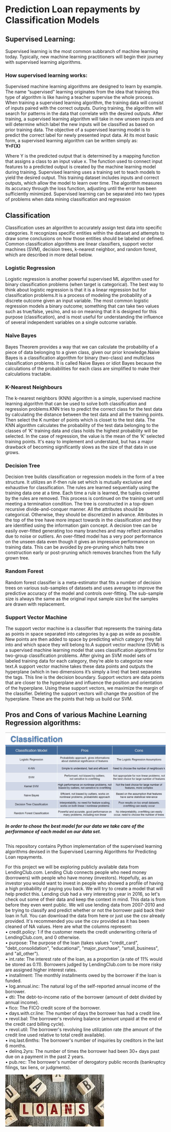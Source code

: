 # Prediction Loan repayments by Classification Models

## Supervised Learning: 
Supervised learning is the most common subbranch of machine learning today. Typically, new machine learning practitioners will begin their journey with supervised learning algorithms.

### How supervised learning works:
Supervised machine learning algorithms are designed to learn by example. The name “supervised” learning originates from the idea that training this type of algorithm is like having a teacher supervise the whole process.
When training a supervised learning algorithm, the training data will consist of inputs paired with the correct outputs. During training, the algorithm will search for patterns in the data that correlate with the desired outputs. After training, a supervised learning algorithm will take in new unseen inputs and will determine which label the new inputs will be classified as based on prior training data. The objective of a supervised learning model is to predict the correct label for newly presented input data. At its most basic form, a supervised learning algorithm can be written simply as:
<br /> **Y=F(X)** 
 
Where Y is the predicted output that is determined by a mapping function that assigns a class to an input value x. The function used to connect input features to a predicted output is created by the machine learning model during training.
Supervised learning uses a training set to teach models to yield the desired output. This training dataset includes inputs and correct outputs, which allow the model to learn over time. The algorithm measures its accuracy through the loss function, adjusting until the error has been sufficiently minimized.
Supervised learning can be separated into two types of problems when data mining classification and regression

## Classification
Classification uses an algorithm to accurately assign test data into specific categories. It recognizes specific entities within the dataset and attempts to draw some conclusions on how those entities should be labeled or defined. Common classification algorithms are linear classifiers, support vector machines (SVM), decision trees, k-nearest neighbor, and random forest, which are described in more detail below.

### Logistic Regression
Logistic regression is another powerful supervised ML algorithm used for binary classification problems (when target is categorical). The best way to think about logistic regression is that it is a linear regression but for classification problems.It is a process of modeling the probability of a discrete outcome given an input variable. The most common logistic regression models a binary outcome; something that can take two values such as true/false, yes/no, and so on meaning that it is designed for this purpose (classification), and is most useful for understanding the influence of several independent variables on a single outcome variable.

### Naïve Bayes
Bayes Theorem provides a way that we can calculate the probability of a piece of data belonging to a given class, given our prior knowledge.Naive Bayes is a classification algorithm for binary (two-class) and multiclass classification problems. It is called Naive Bayes or idiot Bayes because the calculations of the probabilities for each class are simplified to make their calculations tractable.

### K-Nearest Neighbours
The k-nearest neighbors (KNN) algorithm is a simple, supervised machine learning algorithm that can be used to solve both classification and regression problems.KNN tries to predict the correct class for the test data by calculating the distance between the test data and all the training points. Then select the K number of points which is closet to the test data. The KNN algorithm calculates the probability of the test data belonging to the classes of ‘K’ training data and class holds the highest probability will be selected. In the case of regression, the value is the mean of the ‘K’ selected training points. It's easy to implement and understand, but has a major drawback of becoming significantly slows as the size of that data in use grows.


### Decision Tree
Decision tree builds classification or regression models in the form of a tree structure. It utilizes an if-then rule set which is mutually exclusive and exhaustive for classification. The rules are learned sequentially using the training data one at a time. Each time a rule is learned, the tuples covered by the rules are removed. This process is continued on the training set until meeting a termination condition.
The tree is constructed in a top-down recursive divide-and-conquer manner. All the attributes should be categorical. Otherwise, they should be discretized in advance. Attributes in the top of the tree have more impact towards in the classification and they are identified using the information gain concept.
A decision tree can be easily over-fitted generating too many branches and may reflect anomalies due to noise or outliers. An over-fitted model has a very poor performance on the unseen data even though it gives an impressive performance on training data. This can be avoided by pre-pruning which halts tree construction early or post-pruning which removes branches from the fully grown tree.

### Random Forest
Random forest classifier is a meta-estimator that fits a number of decision trees on various sub-samples of datasets and uses average to improve the predictive accuracy of the model and controls over-fitting. The sub-sample size is always the same as the original input sample size but the samples are drawn with replacement.

### Support Vector Machine
The support vector machine is a classifier that represents the training data as points in space separated into categories by a gap as wide as possible. New points are then added to space by predicting which category they fall into and which space they will belong to.A support vector machine (SVM) is a supervised machine learning model that uses classification algorithms for two-group classification problems. After giving an SVM model sets of labeled training data for each category, they’re able to categorize new text.A support vector machine takes these data points and outputs the hyperplane (which in two dimensions it’s simply a line) that best separates the tags. This line is the decision boundary. Support vectors are data points that are closer to the hyperplane and influence the position and orientation of the hyperplane. Using these support vectors, we maximize the margin of the classifier. Deleting the support vectors will change the position of the hyperplane. These are the points that help us build our SVM.

## Pros and Cons of various Machine Learning Regression algorithms: 
![](images1.jpg)

***In order to chose the best model for our data we take care of the performance of each model on our data set.***

### 


## 
This repository contains Python implementation of the supervised learning algorithms devised in the Supervised Learning Algorithms for Predicting Loan repayments.

For this project we will be exploring publicly available data from LendingClub.com. Lending Club connects people who need money (borrowers) with people who have money (investors). Hopefully, as an investor you would want to invest in people who showed a profile of having a high probability of paying you back. We will try to create a model that will help predict this.
Lending club had a very interesting year in 2016, so let's check out some of their data and keep the context in mind. This data is from before they even went public.
We will use lending data from 2007-2010 and be trying to classify and predict whether or not the borrower paid back their loan in full. You can download the data from here or just use the csv already provided. It's recommended you use the csv provided as it has been cleaned of NA values.
Here are what the columns represent:
<br />•	credit.policy: 1 if the customer meets the credit underwriting criteria of LendingClub.com, and 0 otherwise.
<br />•	purpose: The purpose of the loan (takes values "credit_card", "debt_consolidation", "educational", "major_purchase", "small_business", and "all_other").
<br />•	int.rate: The interest rate of the loan, as a proportion (a rate of 11% would be stored as 0.11). Borrowers judged by LendingClub.com to be more risky are assigned higher interest rates.
<br />•	installment: The monthly installments owed by the borrower if the loan is funded.
<br />•	log.annual.inc: The natural log of the self-reported annual income of the borrower.
<br />•	dti: The debt-to-income ratio of the borrower (amount of debt divided by annual income).
<br />•	fico: The FICO credit score of the borrower.
<br />•	days.with.cr.line: The number of days the borrower has had a credit line.
<br />•	revol.bal: The borrower's revolving balance (amount unpaid at the end of the credit card billing cycle).
<br />•	revol.util: The borrower's revolving line utilization rate (the amount of the credit line used relative to total credit available).
<br />•	inq.last.6mths: The borrower's number of inquiries by creditors in the last 6 months.
<br />•	delinq.2yrs: The number of times the borrower had been 30+ days past due on a payment in the past 2 years.
<br />•	pub.rec: The borrower's number of derogatory public records (bankruptcy filings, tax liens, or judgments).


![](images.jpg)


